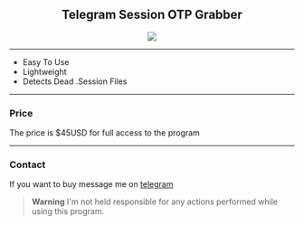<h2 align="center">Telegram Session OTP Grabber</h2>
<p align="center">
  <img src="https://i.postimg.cc/4yrWSh4c/image.png"</img>
 </p>
 
---------------------------------------
* Easy To Use
* Lightweight
* Detects Dead .Session Files
---------------------------------------

### Price
The price is $45USD for full access to the program

---------------------------------------

### Contact
If you want to buy message me on [telegram](https://t.me/temp992/)


> **Warning**
> I'm not held responsible for any actions performed while using this program.
